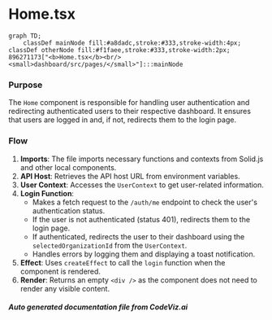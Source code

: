 # Home.tsx

```mermaid
graph TD;
    classDef mainNode fill:#a8dadc,stroke:#333,stroke-width:4px;
classDef otherNode fill:#f1faee,stroke:#333,stroke-width:2px;
896271173["<b>Home.tsx</b><br/><small>dashboard/src/pages/</small>"]:::mainNode

```
### Purpose
The `Home` component is responsible for handling user authentication and redirecting authenticated users to their respective dashboard. It ensures that users are logged in and, if not, redirects them to the login page.

### Flow
1. **Imports**: The file imports necessary functions and contexts from Solid.js and other local components.
2. **API Host**: Retrieves the API host URL from environment variables.
3. **User Context**: Accesses the `UserContext` to get user-related information.
4. **Login Function**:
   - Makes a fetch request to the `/auth/me` endpoint to check the user's authentication status.
   - If the user is not authenticated (status 401), redirects them to the login page.
   - If authenticated, redirects the user to their dashboard using the `selectedOrganizationId` from the `UserContext`.
   - Handles errors by logging them and displaying a toast notification.
5. **Effect**: Uses `createEffect` to call the `login` function when the component is rendered.
6. **Render**: Returns an empty `<div />` as the component does not need to render any visible content.

##### Auto generated documentation file from CodeViz.ai

